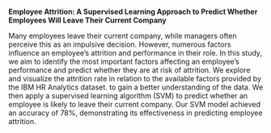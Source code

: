 **Employee Attrition: A Supervised Learning
Approach to Predict Whether Employees Will
Leave Their Current Company**

Many employees leave their current company, while managers often
perceive this as an impulsive decision. However, numerous factors
influence an employee’s attrition and performance in their role. In
this study, we aim to identify the most important factors affecting
an employee’s performance and predict whether they are at risk of
attrition. We explore and visualize the attrition rate in relation to the
available factors provided by the IBM HR Analytics dataset. to
gain a better understanding of the data. We then apply a supervised
learning algorithm (SVM) to predict whether an employee is likely to
leave their current company. Our SVM model achieved an accuracy of
78%, demonstrating its effectiveness in predicting employee attrition.
